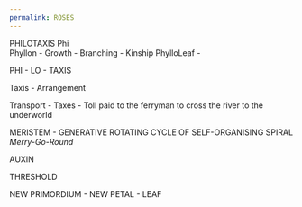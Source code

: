 ```yaml
---
permalink: ROSES
---
```



PHILOTAXIS 
Phi
\
Phyllon - Growth - Branching - Kinship 
PhylloLeaf - 



PHI - LO - TAXIS 


Taxis - Arrangement

Transport - Taxes - Toll paid to the ferryman to cross the river to the underworld 


MERISTEM - GENERATIVE ROTATING CYCLE OF SELF-ORGANISING SPIRAL
*Merry-Go-Round*

AUXIN

THRESHOLD


NEW PRIMORDIUM - NEW PETAL - LEAF 